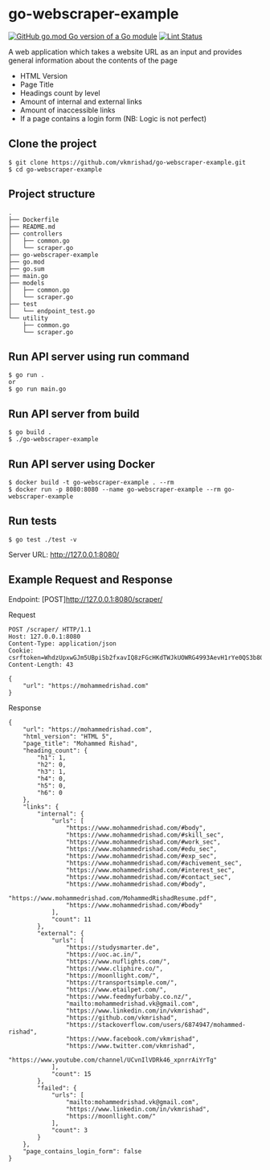 # go-webscraper-example

[![GitHub go.mod Go version of a Go module](https://img.shields.io/github/go-mod/go-version/vkmrishad/go-webscraper-example.svg)](https://github.com/vkmrishad/go-webscraper-example)
[![Lint Status](https://github.com/vkmrishad/go-webscraper-example/workflows/test/badge.svg)](https://github.com/vkmrishad/go-webscraper-example/actions)

A web application which takes a website URL as an input and provides general information
about the contents of the page
- HTML Version
- Page Title
- Headings count by level
- Amount of internal and external links
- Amount of inaccessible links
- If a page contains a login form (NB: Logic is not perfect)

## Clone the project

```
$ git clone https://github.com/vkmrishad/go-webscraper-example.git
$ cd go-webscraper-example
```

## Project structure

```
.
├── Dockerfile
├── README.md
├── controllers
│   ├── common.go
│   └── scraper.go
├── go-webscraper-example
├── go.mod
├── go.sum
├── main.go
├── models
│   ├── common.go
│   └── scraper.go
├── test
│   └── endpoint_test.go
└── utility
    ├── common.go
    └── scraper.go
```

## Run API server using run command
```
$ go run .
or 
$ go run main.go
```

## Run API server from build

```
$ go build .
$ ./go-webscraper-example
```

## Run API server using Docker

```
$ docker build -t go-webscraper-example . --rm
$ docker run -p 8080:8080 --name go-webscraper-example --rm go-webscraper-example
```

## Run tests

```
$ go test ./test -v
```

Server URL: http://127.0.0.1:8080/

## Example Request and Response

Endpoint: [POST]http://127.0.0.1:8080/scraper/

Request
```
POST /scraper/ HTTP/1.1
Host: 127.0.0.1:8080
Content-Type: application/json
Cookie: csrftoken=WhdzUpxwGJm5UBpiSb2fxavIQ8zFGcHKdTWJkUOWRG4993AevH1rYe0QS3b8QYzr
Content-Length: 43

{
    "url": "https://mohammedrishad.com"
}
```

Response
```
{
    "url": "https://mohammedrishad.com",
    "html_version": "HTML 5",
    "page_title": "Mohammed Rishad",
    "heading_count": {
        "h1": 1,
        "h2": 0,
        "h3": 1,
        "h4": 0,
        "h5": 0,
        "h6": 0
    },
    "links": {
        "internal": {
            "urls": [
                "https://www.mohammedrishad.com/#body",
                "https://www.mohammedrishad.com/#skill_sec",
                "https://www.mohammedrishad.com/#work_sec",
                "https://www.mohammedrishad.com/#edu_sec",
                "https://www.mohammedrishad.com/#exp_sec",
                "https://www.mohammedrishad.com/#achivement_sec",
                "https://www.mohammedrishad.com/#interest_sec",
                "https://www.mohammedrishad.com/#contact_sec",
                "https://www.mohammedrishad.com/#body",
                "https://www.mohammedrishad.com/MohammedRishadResume.pdf",
                "https://www.mohammedrishad.com/#body"
            ],
            "count": 11
        },
        "external": {
            "urls": [
                "https://studysmarter.de",
                "https://uoc.ac.in/",
                "https://www.nuflights.com/",
                "https://www.cliphire.co/",
                "https://moonllight.com/",
                "https://transportsimple.com/",
                "https://www.etailpet.com/",
                "https://www.feedmyfurbaby.co.nz/",
                "mailto:mohammedrishad.vk@gmail.com",
                "https://www.linkedin.com/in/vkmrishad",
                "https://github.com/vkmrishad",
                "https://stackoverflow.com/users/6874947/mohammed-rishad",
                "https://www.facebook.com/vkmrishad",
                "https://www.twitter.com/vkmrishad",
                "https://www.youtube.com/channel/UCvnIlVDRk46_xpnrrAiYrTg"
            ],
            "count": 15
        },
        "failed": {
            "urls": [
                "mailto:mohammedrishad.vk@gmail.com",
                "https://www.linkedin.com/in/vkmrishad",
                "https://moonllight.com/"
            ],
            "count": 3
        }
    },
    "page_contains_login_form": false
}
```
